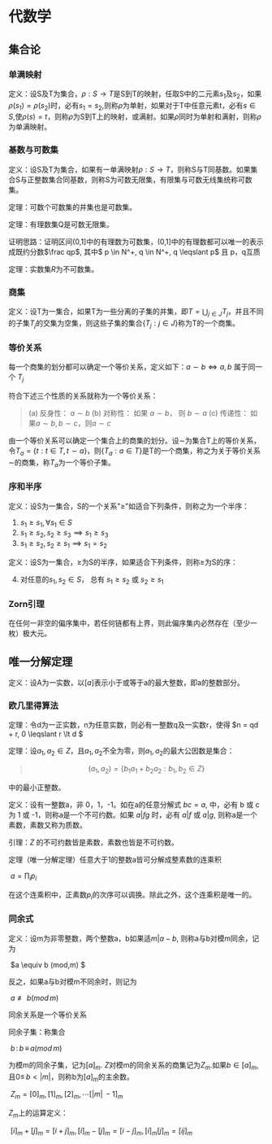 # 代数学

## 集合论

### 单满映射

定义：设S及T为集合，$\rho:S \to T$是S到T的映射，任取S中的二元素$s_1$及$s_2$，如果$\rho(s_1)=\rho(s_2)$时，必有$s_1=s_2$,则称$\rho$为单射，如果对于T中任意元素t，必有$s \in S$,使$\rho(s)=t$，则称$\rho$为S到T上的映射，或满射。如果$\rho$同时为单射和满射，则称$\rho$为单满映射。

### 基数与可数集

定义：设S及T为集合，如果有一单满映射$\rho:S \to T$，则称S与T同基数。如果集合S与正整数集合同基数，则称S为可数无限集，有限集与可数无线集统称可数集。

定理：可数个可数集的并集也是可数集。

定理：有理数集Q是可数无限集。

证明思路：证明区间(0,1]中的有理数为可数集，(0,1]中的有理数都可以唯一的表示成既约分数$\frac qp$, 其中$ p \in N^+, q \in N^+, q \leqslant p$ 且 p，q互质

定理：实数集$R$为不可数集。

### 商集

定义：设T为一集合，如果T为一些分离的子集的并集，即$T=\bigcup_{j \in J}T_j$，并且不同的子集$T_j$的交集为空集，则这些子集的集合$\{T_j: j \in J\}$称为T的一个商集。

### 等价关系

每一个商集的划分都可以确定一个等价关系，定义如下：$a \sim b \iff a, b$ 属于同一个 $T_j$

符合下述三个性质的关系就称为一个等价关系：

> (a) 反身性：	$a \sim b$
> (b) 对称性：	如果 $a \sim b$， 则 $b \sim a$
> (c) 传递性：	如果$a \sim b, b \sim c$，则$a \sim c$

由一个等价关系可以确定一个集合上的商集的划分。设$\sim$为集合T上的等价关系，令$T_a = \{t: t \in T, t \sim a\}$，则$\{T_a: a \in T\}$是T的一个商集，称之为关于等价关系$\sim$的商集，称$T_a$为一个等价子集。

### 序和半序

定义：设S为一集合，S的一个关系"$\geqslant$"如适合下列条件，则称之为一个半序：

1. $s_1 \geqslant s_1, \forall s_1 \in S$
2. $s_1 \geqslant s_2, s_2 \geqslant s_3 \implies s_1 \geqslant s_3$
3. $s_1 \geqslant s_2, s_2 \geqslant s_1 \implies s_1 = s_2$ 

定义：设S为一集合，$\geqslant$为S的半序，如果适合下列条件，则称$\geqslant$为S的序：

4. 对任意的$s_1, s_2 \in S$， 总有 $s_1 \geqslant s_2$ 或 $s_2 \geqslant s_1$

### Zorn引理

在任何一非空的偏序集中，若任何链都有上界，则此偏序集内必然存在（至少一枚）极大元。



## 唯一分解定理

定义：设A为一实数，以$[a]$表示小于或等于a的最大整数，即a的整数部分。

### 欧几里得算法

定理：令d为一正实数，n为任意实数，则必有一整数q及一实数r，使得 $n = qd + r, 0 \leqslant r \lt d $

定理：设$a_1, a_2 \in Z$，且$a_1, a_2$不全为零，则$a_1, a_2$的最大公因数是集合：

> $$(a_1, a_2) = \{b_1a_1 + b_2a_2: b_1, b_2 \in Z\}$$

中的最小正整数。

定义：设有一整数a，非 0，1，-1。如在a的任意分解式 $bc = a$, 中，必有 b 或 c 为 1 或 -1，则称a是一个不可约数。如果 $a | fg$ 时，必有 $a | f$ 或 $a | g$, 则称a是一个素数，素数又称为质数。

引理：$Z$ 的不可约数皆是素数，素数也皆是不可约数。

定理（唯一分解定理）任意大于1的整数a皆可分解成整素数的连乘积

​		$a = \prod_i{p_i}$

在这个连乘积中，正素数$p_i$的次序可以调换。除此之外，这个连乘积是唯一的。

### 同余式

定义：设m为非零整数，两个整数a，b如果适$m | a - b$, 则称a与b对模m同余，记为

​	$a \equiv b (mod\,m) $

反之，如果a与b对模m不同余时，则记为

​	$a \not\equiv b (mod\,m)$

同余关系是一个等价关系

同余子集：称集合

​	${ b\,:\,b\,\equiv\,a(mod\,m)}$

为模m的同余子集，记为$[a]_m$. $Z$对模m的同余关系的商集记为$Z_m$.如果$b\in[a]_m$,且$0\leq\,b\lt|m|$，则称b为$[a]_m$的主余数。

​	$Z_m = {[0]_m,[1]_m},[2]_m,\cdots[|m|\,-1]_m$

$Z_m$上的运算定义：

​	$[i]_m + [j]_m = [i+j]_m,\,[i]_m-[j]_m=[i-j]_m,\,[i]_m[j]_m=[ij]_m$






